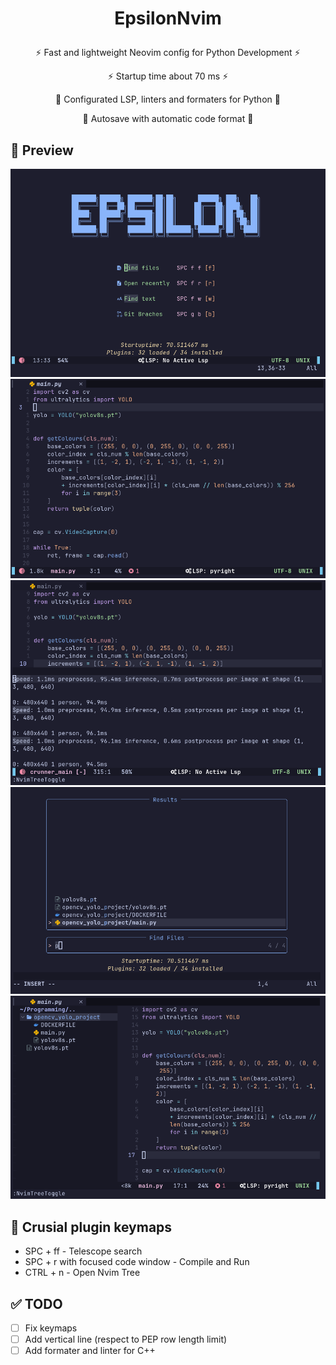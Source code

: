 <h1><p align="center">EpsilonNvim</p></h1>
<p align="center">⚡ Fast and lightweight Neovim config for Python Development ⚡</p>
<p align="center">⚡ Startup time about 70 ms ⚡</p>
<p align="center">🐍 Configurated LSP, linters and formaters for Python 🐍</p>
<p align="center">🤖 Autosave with automatic code format 🤖</p>

## 🔎 Preview
![alt text](screenshots/1.png)
![alt text](screenshots/2.png)
![alt text](screenshots/3.png)
![alt text](screenshots/4.png)
![alt text](screenshots/5.png)

## 🔑 Crusial plugin keymaps
- SPC + ff - Telescope search
- SPC + r with focused code window - Compile and Run
- CTRL + n - Open Nvim Tree
    
## ✅ TODO
- [ ] Fix keymaps
- [ ] Add vertical line (respect to PEP row length limit)
- [ ] Add formater and linter for C++
